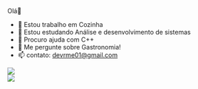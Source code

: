 Olá👋




- 🔭 Estou trabalho em Cozinha
- 🌱 Estou estudando Análise e desenvolvimento de sistemas
- 🤔 Procuro ajuda com C++
- 💬 Me pergunte sobre Gastronomia!
- 📫 contato: devrme01@gmail.com 

<div>
  <a href = "mailto:devrme01@gmail.com"> <img src="https://img.shields.io/badge/Gmail-EA4335.svg?style=for-the-badge&logo=Gmail&logoColor=white" target="_blank">
  
</div>

<div>
  <a href="https://instagram.com/revaristto" target="_blank"><img src="https://img.shields.io/badge/Instagram-FF0069.svg?style=for-the-badge&logo=Instagram&logoColor=white" target="_blank"></a>
  
</div>
